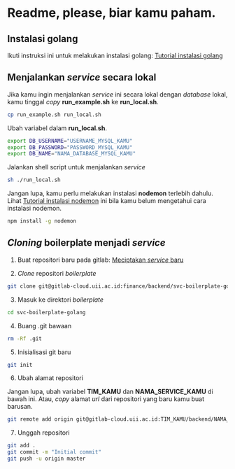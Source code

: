 # Readme, please, biar kamu paham.

## Instalasi golang

Ikuti instruksi ini untuk melakukan instalasi golang: [Tutorial instalasi golang](https://go.dev/doc/install)

## Menjalankan *service* secara lokal

Jika kamu ingin menjalankan *service* ini secara lokal dengan *database* lokal, kamu tinggal *copy* **run_example.sh** ke **run_local.sh**.

```bash
cp run_example.sh run_local.sh
```

Ubah variabel dalam **run_local.sh**.

```bash
export DB_USERNAME="USERNAME_MYSQL_KAMU"
export DB_PASSWORD="PASSWORD_MYSQL_KAMU"
export DB_NAME="NAMA_DATABASE_MYSQL_KAMU"
```

Jalankan shell script untuk menjalankan *service*

```bash
sh ./run_local.sh
```

Jangan lupa, kamu perlu melakukan instalasi **nodemon** terlebih dahulu. Lihat [Tutorial instalasi nodemon](https://www.npmjs.com/package/nodemon) ini bila kamu belum mengetahui cara instalasi nodemon.

```bash
npm install -g nodemon
```

## *Cloning* boilerplate menjadi *service*

1. Buat repositori baru pada gitlab: [Meciptakan *service* baru](https://gitlab-cloud.uii.ac.id/projects/new)

2. *Clone* repositori *boilerplate*

```bash
git clone git@gitlab-cloud.uii.ac.id:finance/backend/svc-boilerplate-golang.git
```

3. Masuk ke direktori *boilerplate*

```bash
cd svc-boilerplate-golang
```

4. Buang .git bawaan

```bash
rm -Rf .git
```

5. Inisialisasi git baru

```bash
git init
```

6. Ubah alamat repositori

Jangan lupa, ubah variabel **TIM_KAMU** dan **NAMA_SERVICE_KAMU** di bawah ini. Atau, *copy* alamat *url* dari repositori yang baru kamu buat barusan.

```bash
git remote add origin git@gitlab-cloud.uii.ac.id:TIM_KAMU/backend/NAMA_SERVICE_KAMU
```

7. Unggah repositori

```bash
git add .
git commit -m "Initial commit"
git push -u origin master
```